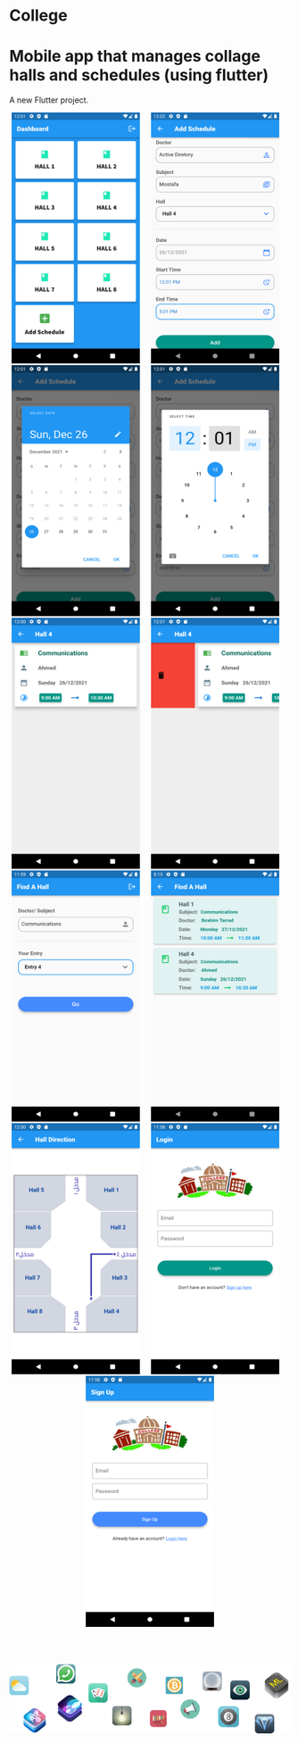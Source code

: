 
# College
Mobile app that manages collage halls and schedules (using flutter)
=======

A new Flutter project.


<p align="center" >
  <img src="https://github.com/abdallah-abuzead/Images/blob/main/College/7.png" width="230" height="450">
        &nbsp;&nbsp;&nbsp;
  <img src="https://github.com/abdallah-abuzead/Images/blob/main/College/8.png" width="230" height="450">
        &nbsp;&nbsp;&nbsp;
  <img src="https://github.com/abdallah-abuzead/Images/blob/main/College/9.png" width="230" height="450">
        &nbsp;&nbsp;&nbsp;
  <img src="https://github.com/abdallah-abuzead/Images/blob/main/College/10.png" width="230" height="450">
        &nbsp;&nbsp;&nbsp;
  <img src="https://github.com/abdallah-abuzead/Images/blob/main/College/11.png" width="230" height="450">
        &nbsp;&nbsp;&nbsp;
  <img src="https://github.com/abdallah-abuzead/Images/blob/main/College/6.png" width="230" height="450">
        &nbsp;&nbsp;&nbsp;
  <img src="https://github.com/abdallah-abuzead/Images/blob/main/College/3.png" width="230" height="450">
        &nbsp;&nbsp;&nbsp;
  <img src="https://github.com/abdallah-abuzead/Images/blob/main/College/4.png" width="230" height="450">
        &nbsp;&nbsp;&nbsp;
  <img src="https://github.com/abdallah-abuzead/Images/blob/main/College/5.png" width="230" height="450">
        &nbsp;&nbsp;&nbsp;
  <img src="https://github.com/abdallah-abuzead/Images/blob/main/College/1.png" width="230" height="450">
        &nbsp;&nbsp;&nbsp;
  <img src="https://github.com/abdallah-abuzead/Images/blob/main/College/2.png" width="230" height="450">
</p>

<br><br>

![End Banner](https://github.com/abdallah-abuzead/Images/blob/main/readme-end-banner.png)

